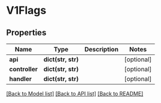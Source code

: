 # V1Flags

## Properties
Name | Type | Description | Notes
------------ | ------------- | ------------- | -------------
**api** | **dict(str, str)** |  | [optional] 
**controller** | **dict(str, str)** |  | [optional] 
**handler** | **dict(str, str)** |  | [optional] 

[[Back to Model list]](../README.md#documentation-for-models) [[Back to API list]](../README.md#documentation-for-api-endpoints) [[Back to README]](../README.md)


